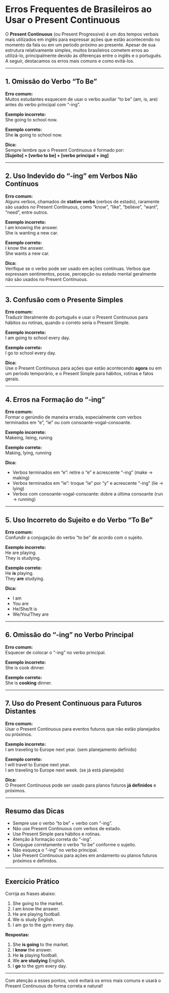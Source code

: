 # Erros Frequentes de Brasileiros ao Usar o Present Continuous

O **Present Continuous** (ou Present Progressive) é um dos tempos verbais mais utilizados em inglês para expressar ações que estão acontecendo no momento da fala ou em um período próximo ao presente. Apesar de sua estrutura relativamente simples, muitos brasileiros cometem erros ao utilizá-lo, principalmente devido às diferenças entre o inglês e o português. A seguir, destacamos os erros mais comuns e como evitá-los.

---

## 1. Omissão do Verbo “To Be”

**Erro comum:**  
Muitos estudantes esquecem de usar o verbo auxiliar “to be” (am, is, are) antes do verbo principal com “-ing”.

**Exemplo incorreto:**  
She going to school now.

**Exemplo correto:**  
She **is** going to school now.

**Dica:**  
Sempre lembre que o Present Continuous é formado por:  
**[Sujeito] + [verbo to be] + [verbo principal + ing]**

---

## 2. Uso Indevido do “-ing” em Verbos Não Contínuos

**Erro comum:**  
Alguns verbos, chamados de **stative verbs** (verbos de estado), raramente são usados no Present Continuous, como “know”, “like”, “believe”, “want”, “need”, entre outros.

**Exemplo incorreto:**  
I am knowing the answer.  
She is wanting a new car.

**Exemplo correto:**  
I know the answer.  
She wants a new car.

**Dica:**  
Verifique se o verbo pode ser usado em ações contínuas. Verbos que expressam sentimentos, posse, percepção ou estado mental geralmente não são usados no Present Continuous.

---

## 3. Confusão com o Presente Simples

**Erro comum:**  
Traduzir literalmente do português e usar o Present Continuous para hábitos ou rotinas, quando o correto seria o Present Simple.

**Exemplo incorreto:**  
I am going to school every day.

**Exemplo correto:**  
I go to school every day.

**Dica:**  
Use o Present Continuous para ações que estão acontecendo **agora** ou em um período temporário, e o Present Simple para hábitos, rotinas e fatos gerais.

---

## 4. Erros na Formação do “-ing”

**Erro comum:**  
Formar o gerúndio de maneira errada, especialmente com verbos terminados em “e”, “ie” ou com consoante-vogal-consoante.

**Exemplo incorreto:**  
Makeing, lieing, runing

**Exemplo correto:**  
Making, lying, running

**Dica:**  
- Verbos terminados em “e”: retire o “e” e acrescente “-ing” (make → making)
- Verbos terminados em “ie”: troque “ie” por “y” e acrescente “-ing” (lie → lying)
- Verbos com consoante-vogal-consoante: dobre a última consoante (run → running)

---

## 5. Uso Incorreto do Sujeito e do Verbo “To Be”

**Erro comum:**  
Confundir a conjugação do verbo “to be” de acordo com o sujeito.

**Exemplo incorreto:**  
He are playing.  
They is studying.

**Exemplo correto:**  
He **is** playing.  
They **are** studying.

**Dica:**  
- I am
- You are
- He/She/It is
- We/You/They are

---

## 6. Omissão do “-ing” no Verbo Principal

**Erro comum:**  
Esquecer de colocar o “-ing” no verbo principal.

**Exemplo incorreto:**  
She is cook dinner.

**Exemplo correto:**  
She is **cooking** dinner.

---

## 7. Uso do Present Continuous para Futuros Distantes

**Erro comum:**  
Usar o Present Continuous para eventos futuros que não estão planejados ou próximos.

**Exemplo incorreto:**  
I am traveling to Europe next year. (sem planejamento definido)

**Exemplo correto:**  
I will travel to Europe next year.  
I am traveling to Europe next week. (se já está planejado)

**Dica:**  
O Present Continuous pode ser usado para planos futuros **já definidos** e próximos.

---

## Resumo das Dicas

- Sempre use o verbo “to be” + verbo com “-ing”.
- Não use Present Continuous com verbos de estado.
- Use Present Simple para hábitos e rotinas.
- Atenção à formação correta do “-ing”.
- Conjugue corretamente o verbo “to be” conforme o sujeito.
- Não esqueça o “-ing” no verbo principal.
- Use Present Continuous para ações em andamento ou planos futuros próximos e definidos.

---

## Exercício Prático

Corrija as frases abaixo:

1. She going to the market.
2. I am know the answer.
3. He are playing football.
4. We is study English.
5. I am go to the gym every day.

**Respostas:**

1. She **is going** to the market.
2. I **know** the answer.
3. He **is** playing football.
4. We **are studying** English.
5. I **go** to the gym every day.

---

Com atenção a esses pontos, você evitará os erros mais comuns e usará o Present Continuous de forma correta e natural!